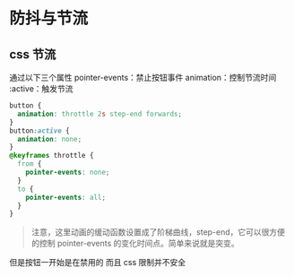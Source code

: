 # 防抖与节流

## css 节流

通过以下三个属性
pointer-events：禁止按钮事件
animation：控制节流时间
:active：触发节流

```css
button {
  animation: throttle 2s step-end forwards;
}
button:active {
  animation: none;
}
@keyframes throttle {
  from {
    pointer-events: none;
  }
  to {
    pointer-events: all;
  }
}
```

> 注意，这里动画的缓动函数设置成了阶梯曲线，step-end，它可以很方便的控制 pointer-events 的变化时间点。简单来说就是突变。

但是按钮一开始是在禁用的
而且 css 限制并不安全

